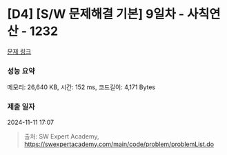 # [D4] [S/W 문제해결 기본] 9일차 - 사칙연산 - 1232 

[문제 링크](https://swexpertacademy.com/main/code/problem/problemDetail.do?contestProbId=AV141J8KAIcCFAYD) 

### 성능 요약

메모리: 26,640 KB, 시간: 152 ms, 코드길이: 4,171 Bytes

### 제출 일자

2024-11-11 17:07



> 출처: SW Expert Academy, https://swexpertacademy.com/main/code/problem/problemList.do